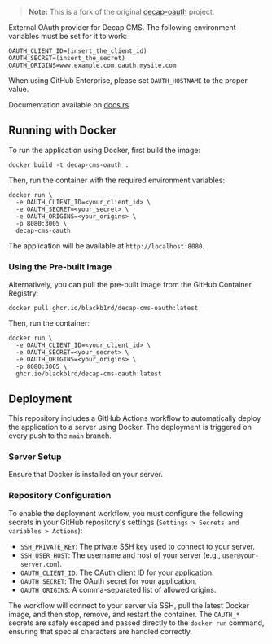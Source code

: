 > **Note:** This is a fork of the original [decap-oauth](https://github.com/augustogunsch/decap_oauth) project.

External OAuth provider for Decap CMS. The following environment variables must be set for it to
work:

```shell
OAUTH_CLIENT_ID=(insert_the_client_id)
OAUTH_SECRET=(insert_the_secret)
OAUTH_ORIGINS=www.example.com,oauth.mysite.com
```

When using GitHub Enterprise, please set `OAUTH_HOSTNAME` to the proper value.

Documentation available on [docs.rs](https://docs.rs/decap-cms-oauth/latest/decap_cms_oauth/).

## Running with Docker

To run the application using Docker, first build the image:

```shell
docker build -t decap-cms-oauth .
```

Then, run the container with the required environment variables:

```shell
docker run \
  -e OAUTH_CLIENT_ID=<your_client_id> \
  -e OAUTH_SECRET=<your_secret> \
  -e OAUTH_ORIGINS=<your_origins> \
  -p 8080:3005 \
  decap-cms-oauth
```

The application will be available at `http://localhost:8080`.

### Using the Pre-built Image

Alternatively, you can pull the pre-built image from the GitHub Container Registry:

```shell
docker pull ghcr.io/blackb1rd/decap-cms-oauth:latest
```

Then, run the container:

```shell
docker run \
  -e OAUTH_CLIENT_ID=<your_client_id> \
  -e OAUTH_SECRET=<your_secret> \
  -e OAUTH_ORIGINS=<your_origins> \
  -p 8080:3005 \
  ghcr.io/blackb1rd/decap-cms-oauth:latest
```

## Deployment

This repository includes a GitHub Actions workflow to automatically deploy the application to a server using Docker. The deployment is triggered on every push to the `main` branch.

### Server Setup

Ensure that Docker is installed on your server.

### Repository Configuration

To enable the deployment workflow, you must configure the following secrets in your GitHub repository's settings (`Settings > Secrets and variables > Actions`):

-   `SSH_PRIVATE_KEY`: The private SSH key used to connect to your server.
-   `SSH_USER_HOST`: The username and host of your server (e.g., `user@your-server.com`).
-   `OAUTH_CLIENT_ID`: The OAuth client ID for your application.
-   `OAUTH_SECRET`: The OAuth secret for your application.
-   `OAUTH_ORIGINS`: A comma-separated list of allowed origins.

The workflow will connect to your server via SSH, pull the latest Docker image, and then stop, remove, and restart the container. The `OAUTH_*` secrets are safely escaped and passed directly to the `docker run` command, ensuring that special characters are handled correctly.
